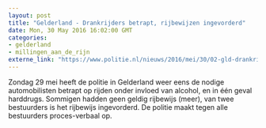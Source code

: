 ```yaml
---
layout: post
title: "Gelderland - Drankrijders betrapt, rijbewijzen ingevorderd"
date: Mon, 30 May 2016 16:02:00 GMT
categories: 
- gelderland 
- millingen_aan_de_rijn 
externe_link: "https://www.politie.nl/nieuws/2016/mei/30/02-gld-drankrijders.html"
---
```


Zondag 29 mei heeft de politie in Gelderland weer eens de nodige automobilisten betrapt op rijden onder invloed van alcohol, en in één geval harddrugs. Sommigen hadden geen geldig rijbewijs (meer), van twee bestuurders is het rijbewijs ingevorderd. De politie maakt tegen alle bestuurders proces-verbaal op.
